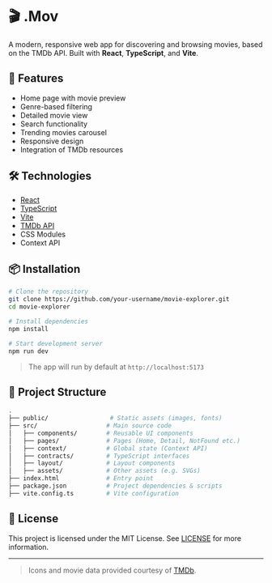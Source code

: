 # 🎬 .Mov

A modern, responsive web app for discovering and browsing movies, based on the TMDb API. Built with **React**, **TypeScript**, and **Vite**.

## 🚀 Features

- Home page with movie preview
- Genre-based filtering
- Detailed movie view
- Search functionality
- Trending movies carousel
- Responsive design
- Integration of TMDb resources

## 🛠️ Technologies

- [React](https://reactjs.org/)
- [TypeScript](https://www.typescriptlang.org/)
- [Vite](https://vitejs.dev/)
- [TMDb API](https://www.themoviedb.org/documentation/api)
- CSS Modules
- Context API

## 📦 Installation

```bash
# Clone the repository
git clone https://github.com/your-username/movie-explorer.git
cd movie-explorer

# Install dependencies
npm install

# Start development server
npm run dev
```

> The app will run by default at `http://localhost:5173`

## 📁 Project Structure

```bash
.
├── public/                 # Static assets (images, fonts)
├── src/                   # Main source code
│   ├── components/        # Reusable UI components
│   ├── pages/             # Pages (Home, Detail, NotFound etc.)
│   ├── context/           # Global state (Context API)
│   ├── contracts/         # TypeScript interfaces
│   ├── layout/            # Layout components
│   ├── assets/            # Other assets (e.g. SVGs)
├── index.html             # Entry point
├── package.json           # Project dependencies & scripts
├── vite.config.ts         # Vite configuration
```

## 📜 License

This project is licensed under the MIT License. See [LICENSE](./LICENSE) for more information.

---

> Icons and movie data provided courtesy of [TMDb](https://www.themoviedb.org/).

